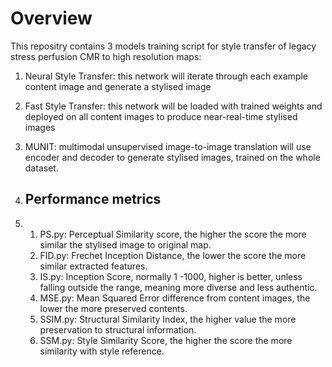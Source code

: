 # Overview
This repositry contains 3 models training script for style transfer of legacy stress perfusion CMR to high resolution maps:
1. Neural Style Transfer: this network will iterate through each example content image and generate a stylised image
2. Fast Style Transfer: this network will be loaded with trained weights and deployed on all content images to produce near-real-time stylised images
3. MUNIT: multimodal unsupervised image-to-image translation will use encoder and decoder to generate stylised images, trained on the whole dataset.

4. ## Performance metrics
5. 1. PS.py: Perceptual Similarity score, the higher the score the more similar the stylised image to original map.
   2. FID.py: Frechet Inception Distance, the lower the score the more similar extracted features.
   3. IS.py: Inception Score, normally 1 -1000, higher is better, unless falling outside the range, meaning more diverse and less authentic.
   4. MSE.py: Mean Squared Error difference from content images, the lower the more preserved contents.
   5. SSIM.py: Structural Similarity Index, the higher value the more preservation to structural information.
   6. SSM.py: Style Similarity Score, the higher the score the more similarity with style reference. 

